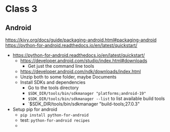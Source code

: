 # Class 3

## Android
https://kivy.org/docs/guide/packaging-android.html#packaging-android
https://python-for-android.readthedocs.io/en/latest/quickstart/
* https://python-for-android.readthedocs.io/en/latest/quickstart/
    * https://developer.android.com/studio/index.html#downloads
        * Get just the command line tools
    * https://developer.android.com/ndk/downloads/index.html
    * Unzip both to some folder, maybe Documents
    * Install SDKs and dependencies
        * Go to the tools directory
        * `$SDK_DIR/tools/bin/sdkmanager "platforms;android-19"`
        * `$SDK_DIR/tools/bin/sdkmanager --list` to list available build tools
        * `$SDK_DIR/tools/bin/sdkmanager "build-tools;27.0.3"
* Setup pip for android
    * `pip install python-for-android`
    * test: `python-for-android recipes`
    *
